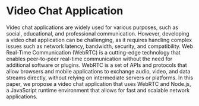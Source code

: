 
# Video Chat Application 
Video chat applications are widely used for various purposes, such as social,
educational, and professional communication. However, developing a video chat
application can be challenging, as it requires handling complex issues such as network
latency, bandwidth, security, and compatibility. Web Real-Time Communication
(WebRTC) is a cutting-edge technology that enables peer-to-peer real-time
communication without the need for additional software or plugins. WebRTC is a set of
APIs and protocols that allow browsers and mobile applications to exchange audio, video,
and data streams directly, without relying on intermediate servers or platforms. In this
paper, we propose a video chat application that uses WebRTC and Node.js, a JavaScript
runtime environment that allows for fast and scalable network applications.
